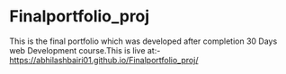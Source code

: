 # Finalportfolio_proj
This is the final portfolio which was developed after completion 30 Days web Development course.This is live at:-https://abhilashbairi01.github.io/Finalportfolio_proj/
